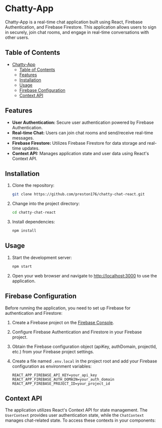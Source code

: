# Chatty-App

Chatty-App is a real-time chat application built using React, Firebase Authentication, and Firebase Firestore. This application allows users to sign in securely, join chat rooms, and engage in real-time conversations with other users.



## Table of Contents

- [Chatty-App](#chatty-app)
  - [Table of Contents](#table-of-contents)
  - [Features](#features)
  - [Installation](#installation)
  - [Usage](#usage)
  - [Firebase Configuration](#firebase-configuration)
  - [Context API](#context-api)

## Features

- **User Authentication:** Secure user authentication powered by Firebase Authentication.
- **Real-time Chat:** Users can join chat rooms and send/receive real-time messages.
- **Firebase Firestore:** Utilizes Firebase Firestore for data storage and real-time updates.
- **Context API:** Manages application state and user data using React's Context API.

## Installation

1. Clone the repository:

    ```bash
    git clone https://github.com/preston176/chatty-chat-react.git
    ```

2. Change into the project directory:

    ```bash
    cd chatty-chat-react
    ```

3. Install dependencies:

    ```bash
    npm install
    ```

## Usage

1. Start the development server:

    ```bash
    npm start
    ```

2. Open your web browser and navigate to [http://localhost:3000](http://localhost:3000) to use the application.

## Firebase Configuration

Before running the application, you need to set up Firebase for authentication and Firestore:

1. Create a Firebase project on the [Firebase Console](https://console.firebase.google.com/).

2. Configure Firebase Authentication and Firestore in your Firebase project.

3. Obtain the Firebase configuration object (apiKey, authDomain, projectId, etc.) from your Firebase project settings.

4. Create a file named `.env.local` in the project root and add your Firebase configuration as environment variables:

    ```env
    REACT_APP_FIREBASE_API_KEY=your_api_key
    REACT_APP_FIREBASE_AUTH_DOMAIN=your_auth_domain
    REACT_APP_FIREBASE_PROJECT_ID=your_project_id
    ```

## Context API

The application utilizes React's Context API for state management. The `UserContext` provides user authentication state, while the `ChatContext` manages chat-related state. To access these contexts in your components:
